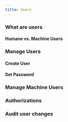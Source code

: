 ```yaml
---
title: Users
---
```


### What are users

#### Humane vs. Machine Users

### Manage Users

#### Create User

#### Set Password

### Manage Machine Users

### Authorizations

### Audit user changes
